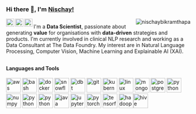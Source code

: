 ### Hi there 👋, I'm [Nischay!](https://nischaybikramthapa.github.io/)

<a href="https://github.com/nischaybikramthapa">
  <img align="left" alt="Nischay Thapa | Github" width="22px" src="https://cdn.jsdelivr.net/npm/simple-icons@v4/icons/github.svg" />
</a>
<a href="https://www.linkedin.com/in/nischaythapa/">
  <img align="left" alt="Nischay' LinkedIn" width="22px" src="https://cdn.jsdelivr.net/npm/simple-icons@v4/icons/linkedin.svg" />
</a>
<a href="https://nischaybikramthapa.github.io/">
  <img align="left" alt="Nischay Thapa | Twitter" width="22px" src="https://cdn.jsdelivr.net/npm/simple-icons@v4/icons/icloud.svg" />
</a>

<p align="right"><img align="right" src="https://gitwar.herokuapp.com/badge?username=nischaybikramthapa&style=flat-square&color=blueviolet&label=GITHUB+PROFILE+SCORE" alt="nischaybikramthapa"/></p>

##

I'm a **Data Scientist**, passionate about generating **value** for organisations with **data-driven** strategies and products. I'm currently involved in clinical NLP research and working as a Data Consultant at The Data Foundry. My interest are in Natural Language Processing, Computer Vision, Machine Learning and Explainable AI (XAI).


##
<!-- <img align="right" alt="GIF" width="300px" style="margin-bottom: 100px" src="https://s7.gifyu.com/images/graph.gif" /> -->

#### Languages and Tools

<p align="left"><img src="https://www.vectorlogo.zone/logos/amazon_aws/amazon_aws-icon.svg" alt="aws" width="40" height="40"/> <img src="https://www.vectorlogo.zone/logos/gnu_bash/gnu_bash-icon.svg" alt="bash" width="40" height="40"/> <img src="https://www.vectorlogo.zone/logos/docker/docker-icon.svg" alt="docker" width="40" height="40"/> <img
src = "https://www.vectorlogo.zone/logos/snowflake/snowflake-icon.svg", alt = "snowflake" width = "40" height = "40"/> <img 
src="https://github.com/gilbarbara/logos/blob/master/logos/dbt-icon.svg" alt="dbt" width="40" height="40"/>
<img src="https://www.vectorlogo.zone/logos/git-scm/git-scm-icon.svg" alt="git" width="40" height="40"/> <img src="https://www.vectorlogo.zone/logos/kubernetes/kubernetes-icon.svg" alt="kubernetes" width="40" height="40"/> <img src="https://www.vectorlogo.zone/logos/linux/linux-icon.svg" alt="linux" width="40" height="40"/>  <img src="https://www.vectorlogo.zone/logos/mongodb/mongodb-icon.svg" alt="mongodb" width="40" height="40"/> <img src="https://www.vectorlogo.zone/logos/postgresql/postgresql-icon.svg" alt="postgresql" width="40" height="40"/> <img src="https://www.vectorlogo.zone/logos/python/python-icon.svg" alt="python" width="40" height="40"/> <img src="https://www.vectorlogo.zone/logos/numpy/numpy-ar21.svg" alt="numpy" width="40" height="40"/> <img src="https://www.vectorlogo.zone/logos/opencv/opencv-icon.svg" alt="python" width="40" height="40"/> <img src="https://www.vectorlogo.zone/logos/oracle/oracle-icon.svg" alt="python" width="40" height="40"/> <img src="https://www.vectorlogo.zone/logos/apache_spark/apache_spark-ar21.svg" alt="java" width="40" height="40"/> <img src="https://www.vectorlogo.zone/logos/jupyter/jupyter-icon.svg" alt="jupyter" width="40" height="40"/> <img src="https://www.vectorlogo.zone/logos/pytorch/pytorch-icon.svg" alt="pytorch" width="40" height="40"/> <img src="https://www.vectorlogo.zone/logos/tensorflow/tensorflow-icon.svg" alt="tensorflow" width="40" height="40"/> <img src="https://www.vectorlogo.zone/logos/apache_hadoop/apache_hadoop-icon.svg" alt="hadoop" width="40" height="40"/><img src="https://www.vectorlogo.zone/logos/apache_hive/apache_hive-icon.svg" alt="hive" width="40" height="40"/></p><p>&nbsp;</p> 

